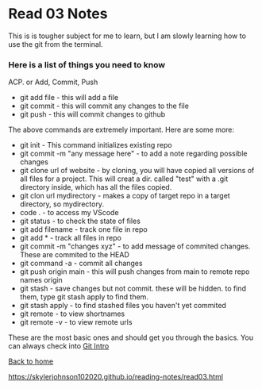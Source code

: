 # Read 03 Notes

This is is tougher subject for me to learn, but I am slowly learning how to use the git from the terminal.
### Here is a list of things you need to know
ACP. or Add, Commit, Push
- git add file - this will add a file
- git commit - this will commit any changes to the file
- git push - this will commit changes to github

The above commands are extremely important. Here are some more:
- git init - This command initializes existing repo
- git commit -m "any message here" - to add a note regarding possible changes
- git clone url of website - by cloning, you will have copied all versions of all files for a project. This will creat a dir. called "test" with a .git directory inside, which has all the files copied.
- git clon url mydirectory - makes a copy of target repo in a target directory, so mydirectory.
- code . - to access my VScode
- git status - to check the state of files
- git add filename - track one file in repo
- git add * - track all files in repo
- git commit -m "changes xyz" - to add message of commited changes. These are commited to the HEAD
- git command -a - commit all changes
- git push origin main - this will push changes from main to remote repo names origin
- git stash - save changes but not commit. these will be hidden. to find them, type git stash apply to find them.
- git stash apply - to find stashed files you haven't yet commited
- git remote - to view shortnames
- git remote -v - to view remote urls

These are the most basic ones and should get you through the basics. You can always check into [Git Intro](https://blog.udemy.com/git-tutorial-a-comprehensive-guide/#1)


[Back to home](README.md)

https://skylerjohnson102020.github.io/reading-notes/read03.html
